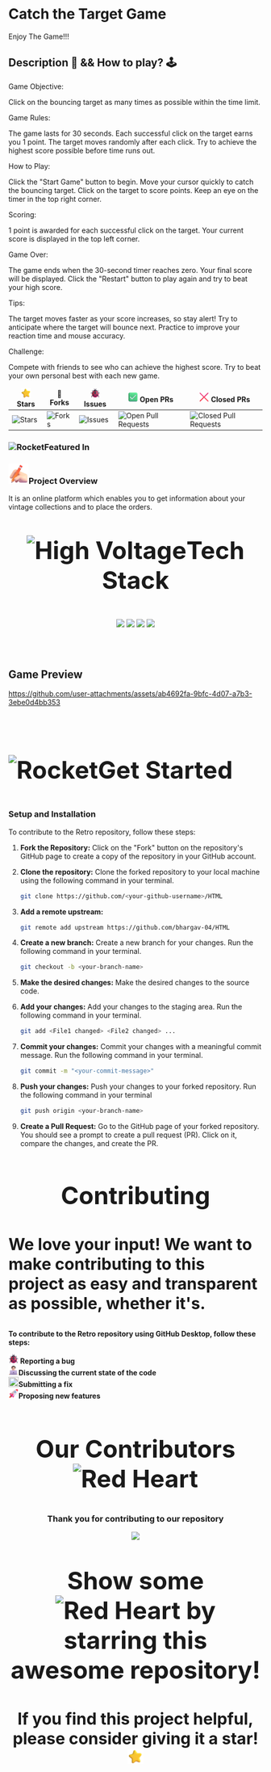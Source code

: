 # **Catch the Target Game** 
Enjoy The Game!!!
<br>

## **Description 📃** && **How to play? 🕹️**
Game Objective:

Click on the bouncing target as many times as possible within the time limit.


Game Rules:

The game lasts for 30 seconds.
Each successful click on the target earns you 1 point.
The target moves randomly after each click.
Try to achieve the highest score possible before time runs out.


How to Play:

Click the "Start Game" button to begin.
Move your cursor quickly to catch the bouncing target.
Click on the target to score points.
Keep an eye on the timer in the top right corner.


Scoring:

1 point is awarded for each successful click on the target.
Your current score is displayed in the top left corner.


Game Over:

The game ends when the 30-second timer reaches zero.
Your final score will be displayed.
Click the "Restart" button to play again and try to beat your high score.


Tips:

The target moves faster as your score increases, so stay alert!
Try to anticipate where the target will bounce next.
Practice to improve your reaction time and mouse accuracy.


Challenge:

Compete with friends to see who can achieve the highest score.
Try to beat your own personal best with each new game.


<table align="center">
    <thead align="center">
        <tr border: 1px;>
            <td><b><img src="https://raw.githubusercontent.com/Tarikul-Islam-Anik/tarikul-islam-anik/main/assets/images/Star.png" width="20" height="20"> Stars</b></td>
            <td><b>🍴 Forks</b></td>
            <td><b><img src="https://raw.githubusercontent.com/Tarikul-Islam-Anik/tarikul-islam-anik/main/assets/images/Lady%20Beetle.png" width="20" height="20"> Issues</b></td>
            <td><b><img src="https://raw.githubusercontent.com/Tarikul-Islam-Anik/tarikul-islam-anik/main/assets/images/Check%20Mark%20Button.png" width="20" height="20"> Open PRs</b></td>
            <td><b><img src="https://raw.githubusercontent.com/Tarikul-Islam-Anik/tarikul-islam-anik/main/assets/images/Cross%20Mark.png" width="20" height="20"> Closed PRs</b></td>
        </tr>
     </thead>
    <tbody>
         <tr>
            <td><img alt="Stars" src="https://img.shields.io/github/stars/bhargav-04/HTML?style=flat&logo=github"/></td>
             <td><img alt="Forks" src="https://img.shields.io/github/forks/bhargav-04/HTML?style=flat&logo=github"/></td>
            <td><img alt="Issues" src="https://img.shields.io/github/issues/bhargav-04/HTML?style=flat&logo=github"/></td>
            <td><img alt="Open Pull Requests" src="https://img.shields.io/github/issues-pr/bhargav-04/HTML?style=flat&logo=github"/></td>
           <td><img alt="Closed Pull Requests" src="https://img.shields.io/github/issues-pr-closed/bhargav-04/HTML?style=flat&color=critical&logo=github"/></td>
        </tr>
    </tbody>
</table>
</div>
<h3> <img src="https://raw.githubusercontent.com/Tarikul-Islam-Anik/Animated-Fluent-Emojis/master/Emojis/Travel%20and%20places/Rocket.png" alt="Rocket" width="40" height="40" />Featured In</h3>

<h3><img src="https://raw.githubusercontent.com/Tarikul-Islam-Anik/tarikul-islam-anik/main/assets/images/Writing%20Hand%20Light%20Skin%20Tone.png" alt="Rocket" width="40" height="40" />Project Overview</h3>
<p style="font-family:var(--ff-philosopher);">
It is an online platform which enables you to get information about your vintage collections and to place the orders.</p>

## <p style="font-family:var(--ff-philosopher);font-size:3rem;text-align:center;"><img src="https://raw.githubusercontent.com/Tarikul-Islam-Anik/Animated-Fluent-Emojis/master/Emojis/Travel%20and%20places/High%20Voltage.png" alt="High Voltage" width="40" height="40" />Tech Stack</p>
<center><a href="https://developer.mozilla.org/en-US/docs/Glossary/HTML5"><img src="https://img.shields.io/badge/HTML5-E34F26.svg?style=for-the-badge&logo=HTML5&logoColor=white"></a>
<a href="https://developer.mozilla.org/en-US/docs/Web/JavaScript"><img src="https://img.shields.io/badge/JavaScript-F7DF1E.svg?style=for-the-badge&logo=JavaScript&logoColor=black"></a>
<a href="https://getbootstrap.com/"><img src="https://img.shields.io/badge/React JS-7952B3.svg?style=for-the-badge&logo=React-JS&logoColor=black"></a>
<a href="https://developer.mozilla.org/en-US/docs/Web/CSS"><img src="https://img.shields.io/badge/CSS3-1572B6.svg?style=for-the-badge&logo=CSS3&logoColor=black"></a></center>

<br><br>

## Game Preview


https://github.com/user-attachments/assets/ab4692fa-9bfc-4d07-a7b3-3ebe0d4bb353


<br><br>

## <p style="font-size:3rem;"><img src="https://raw.githubusercontent.com/Tarikul-Islam-Anik/Animated-Fluent-Emojis/master/Emojis/Travel%20and%20places/Rocket.png" alt="Rocket" width="40" height="40" />Get Started</p>

### Setup and Installation

<p style="font-family:var(--ff-philosopher);">To contribute to the Retro repository, follow these steps:</p>

1. **Fork the Repository:**
   Click on the "Fork" button on the repository's GitHub page to create a copy of the repository in your GitHub account.

2. **Clone the repository:**
   Clone the forked repository to your local machine using the following command in your terminal.
   ```bash
   git clone https://github.com/<your-github-username>/HTML
   ```
3. **Add a remote upstream:**
   ```bash
   git remote add upstream https://github.com/bhargav-04/HTML
   ```
4. **Create a new branch:**
   Create a new branch for your changes. Run the following command in your terminal.
   ```bash
   git checkout -b <your-branch-name>
   ```
5. **Make the desired changes:**
   Make the desired changes to the source code.

6. **Add your changes:**
   Add your changes to the staging area. Run the following command in your terminal.
   ```bash
   git add <File1 changed> <File2 changed> ...
   ```
7. **Commit your changes:**
   Commit your changes with a meaningful commit message. Run the following command in your terminal.
   ```bash
   git commit -m "<your-commit-message>"
   ```
8. **Push your changes:**
   Push your changes to your forked repository. Run the following command in your terminal
   ```bash
   git push origin <your-branch-name>
   ```
9. **Create a Pull Request:**
   Go to the GitHub page of your forked repository. You should see a prompt to create a pull request (PR). Click on it, compare the changes, and create the PR.
<br><br>



<p style="font-family:var(--ff-philosopher);font-size:3rem;text-align:center;"><b>Contributing

<p style="font-family:var(--ff-philosopher);font-size:2rem;">We love your input! We want to make contributing to this project as easy and transparent as possible, whether it's.

To contribute to the Retro repository using GitHub Desktop, follow these steps:

<img src="https://raw.githubusercontent.com/Tarikul-Islam-Anik/tarikul-islam-anik/main/assets/images/Lady%20Beetle.png" width="20" height="20"> Reporting a bug<br>
<img src="https://raw.githubusercontent.com/Tarikul-Islam-Anik/tarikul-islam-anik/main/assets/images/Man%20Technologist%20Light%20Skin%20Tone.png" width="20" height="20" >Discussing the current state of the code<br>
<img src="https://raw.githubusercontent.com/Tarikul-Islam-Anik/Animated-Fluent-Emojis/master/Emojis/Objects/Axe.png" width="20" height="20" >Submitting a fix<br>
<img src="https://raw.githubusercontent.com/Tarikul-Islam-Anik/tarikul-islam-anik/main/assets/images/Rocket.png" width="20" height="20" >Proposing new features

<div align="center">
  <h2 style="font-size:3rem;">Our Contributors <img src="https://raw.githubusercontent.com/Tarikul-Islam-Anik/Animated-Fluent-Emojis/master/Emojis/Smilies/Red%20Heart.png" alt="Red Heart" width="40" height="40" /></h2>
  <h3>Thank you for contributing to our repository</h3>

<a href="https://github.com/bhargav-04/HTML/graphs/contributors">
<img src="https://contributors-img.web.app/image?repo=bhargav-04/HTML"/>

  </a>

<p style="font-family:var(--ff-philosopher);font-size:3rem;"><b> Show some <img src="https://raw.githubusercontent.com/Tarikul-Islam-Anik/Animated-Fluent-Emojis/master/Emojis/Smilies/Red%20Heart.png" alt="Red Heart" width="40" height="40" /> by starring this awesome repository!

</div>
<center>
<h3 style="font-size:2rem;">
If you find this project helpful, please consider giving it a star! <img src="https://raw.githubusercontent.com/Tarikul-Islam-Anik/tarikul-islam-anik/main/assets/images/Star.png" width="30" height="30"></p>
</center>
